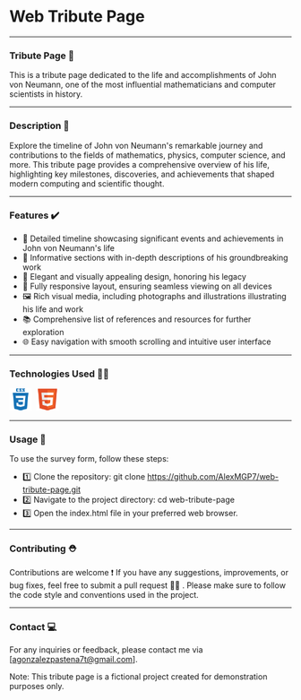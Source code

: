 # Web Tribute Page

---

### Tribute Page 🌟

This is a tribute page dedicated to the life and accomplishments of John von Neumann, one of the most influential mathematicians and computer scientists in history.

---

### Description 📜

Explore the timeline of John von Neumann's remarkable journey and contributions to the fields of mathematics, physics, computer science, and more. This tribute page provides a comprehensive overview of his life, highlighting key milestones, discoveries, and achievements that shaped modern computing and scientific thought.

---

### Features ✔️

- 📅 Detailed timeline showcasing significant events and achievements in John von Neumann's life
- 📜 Informative sections with in-depth descriptions of his groundbreaking work
- 🎨 Elegant and visually appealing design, honoring his legacy
- 📱 Fully responsive layout, ensuring seamless viewing on all devices
- 🖼️ Rich visual media, including photographs and illustrations illustrating his life and work
- 📚 Comprehensive list of references and resources for further exploration
- 🌐 Easy navigation with smooth scrolling and intuitive user interface

---

### Technologies Used 👩‍💻

<img src="https://github.com/devicons/devicon/blob/master/icons/css3/css3-plain-wordmark.svg"  title="CSS3" alt="CSS" width="40" height="40"/>&nbsp;
<img src="https://github.com/devicons/devicon/blob/master/icons/html5/html5-original.svg" title="HTML5" alt="HTML" width="40" height="40"/>&nbsp;

---

### Usage 🧠

To use the survey form, follow these steps:

- 1️⃣ Clone the repository: git clone https://github.com/AlexMGP7/web-tribute-page.git
- 2️⃣ Navigate to the project directory: cd web-tribute-page
- 3️⃣ Open the index.html file in your preferred web browser.

---

### Contributing ⛑️

Contributions are welcome ❗ If you have any suggestions, improvements, or bug fixes, feel free to submit a pull request 👷‍♂️ . Please make sure to follow the code style and conventions used in the project.

---

### Contact 💻

For any inquiries or feedback, please contact me via [agonzalezpastena7t@gmail.com].

Note: This tribute page is a fictional project created for demonstration purposes only.
